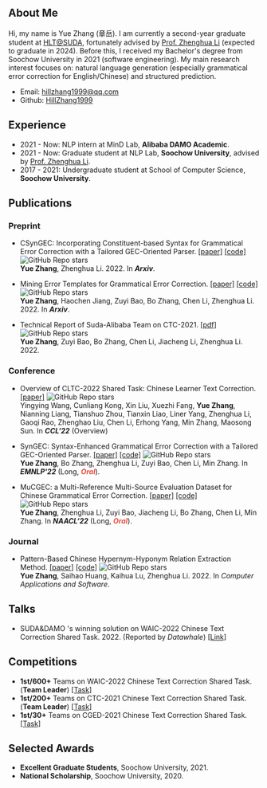 ## About Me

Hi, my name is Yue Zhang (章岳). I am currently a second-year graduate student at [HLT@SUDA](http://hlt.suda.edu.cn), fortunately advised by [Prof. Zhenghua Li](http://hlt.suda.edu.cn/~zhli) (expected to graduate in 2024). 
Before this, I received my Bachelor's degree from Soochow University in 2021 (software engineering).
My main research interest focuses on: natural language generation (especially grammatical error correction for English/Chinese) and structured prediction.

+ Email: [hillzhang1999@qq.com](mailto:hillzhang1999@qq.com)
+ Github: [HillZhang1999](https://github.com/HillZhang1999) 

## Experience

+ 2021 - Now: NLP intern at MinD Lab, **Alibaba DAMO Academic**.
+ 2021 - Now: Graduate student at NLP Lab, **Soochow University**, advised by [Prof. Zhenghua Li](http://hlt.suda.edu.cn/~zhli).
+ 2017 - 2021: Undergraduate student at School of Computer Science, **Soochow University**.


## Publications

### Preprint

* CSynGEC: Incorporating Constituent-based Syntax for Grammatical Error Correction with a Tailored GEC-Oriented Parser. [[paper]](https://arxiv.org/abs/2211.08158) [[code]](https://github.com/HillZhang1999/SynGEC) <img alt="GitHub Repo stars" src="https://img.shields.io/github/stars/hillzhang1999/syngec?style=social"> <br> 
**Yue Zhang**, Zhenghua Li. 2022. In **_Arxiv_**. 

* Mining Error Templates for Grammatical Error Correction. [[paper]](https://arxiv.org/abs/2206.11569) [[code]](https://github.com/HillZhang1999/gec_error_template) <img alt="GitHub Repo stars" src="https://img.shields.io/github/stars/hillzhang1999/gec_error_template?style=social"> <br> 
**Yue Zhang**, Haochen Jiang, Zuyi Bao, Bo Zhang, Chen Li, Zhenghua Li. 2022. In **_Arxiv_**. 

* Technical Report of Suda-Alibaba Team on CTC-2021. [[pdf]](https://github.com/HillZhang1999/CTC-Report/blob/main/Report.pdf) <img alt="GitHub Repo stars" src="https://img.shields.io/github/stars/hillzhang1999/ctc-report?style=social"> <br>
**Yue Zhang**, Zuyi Bao, Bo Zhang, Chen Li, Jiacheng Li, Zhenghua Li. 2022.

### Conference
* Overview of CLTC-2022 Shared Task: Chinese Learner Text Correction. [[paper]](https://blcuicall.org/CCL2022-CLTC/reports/cltc2022-overview.pdf) <img alt="GitHub Repo stars" src="https://img.shields.io/github/stars/blcuicall/CCL2022-CLTC?style=social"> <br>
Yingying Wang, Cunliang Kong, Xin Liu, Xuezhi Fang, **Yue Zhang**, Nianning Liang, Tianshuo Zhou, Tianxin Liao, Liner Yang, Zhenghua Li, Gaoqi Rao, Zhenghao Liu, Chen Li, Erhong Yang, Min Zhang, Maosong Sun. In **_CCL'22_** (Overview)

* SynGEC: Syntax-Enhanced Grammatical Error Correction with a Tailored GEC-Oriented Parser. [[paper]](https://arxiv.org/pdf/2210.12484.pdf) [[code]](https://github.com/HillZhang1999/SynGEC) <img alt="GitHub Repo stars" src="https://img.shields.io/github/stars/hillzhang1999/syngec?style=social"> <br>
**Yue Zhang**, Bo Zhang, Zhenghua Li, Zuyi Bao, Chen Li, Min Zhang. In **_EMNLP'22_** (Long, <strong><i style="color:#e74d3c">_Oral_</i></strong>).

* MuCGEC: a Multi-Reference Multi-Source Evaluation Dataset for Chinese Grammatical Error Correction. [[paper]](https://arxiv.org/abs/2204.10994) [[code]](https://github.com/HillZhang1999/MuCGEC) <img alt="GitHub Repo stars" src="https://img.shields.io/github/stars/hillzhang1999/mucgec?style=social"> <br>
**Yue Zhang**, Zhenghua Li, Zuyi Bao, Jiacheng Li, Bo Zhang, Chen Li, Min Zhang. In **_NAACL‘22_** (Long, <strong><i style="color:#e74d3c">_Oral_</i></strong>).

### Journal

* Pattern-Based Chinese Hypernym-Hyponym Relation Extraction Method. [[paper]](http://qikan.cqvip.com/Qikan/Article/Detail?id=7106411840) [[code]](https://github.com/HillZhang1999/Chinese-Hypernym-Hyponym-Relation-Extraction) <img alt="GitHub Repo stars" src="https://img.shields.io/github/stars/hillzhang1999/Chinese-Hypernym-Hyponym-Relation-Extraction?style=social"><br>
**Yue Zhang**, Saihao Huang, Kaihua Lu, Zhenghua Li. 2022. In _Computer Applications and Software_.

<!-- ## Projects:

* **MuCGEC**: New Chinese GEC datasets for Chinese learners and State-of-the-art CGEC models. [[Repo]](https://github.com/HillZhang1999/MuCGEC) <br> 
<img alt="GitHub Repo stars" src="https://img.shields.io/github/stars/hillzhang1999/mucgec?style=social"> -->


## Talks

* SUDA&DAMO 's winning solution on WAIC-2022 Chinese Text Correction Shared Task. 2022. (Reported by _Datawhale_) [[Link]](https://mp.weixin.qq.com/s/bBJ58agJTlCxHhYrP35DNA)

## Competitions

* **1st/600+** Teams on WAIC-2022 Chinese Text Correction Shared Task. (**Team Leader**) [[Task]](https://aistudio.baidu.com/aistudio/competition/detail/404/0/introduction)
* **1st/200+** Teams on CTC-2021 Chinese Text Correction Shared Task. (**Team Leader**) [[Task]](https://github.com/destwang/CTC2021)
* **1st/30+** Teams on CGED-2021 Chinese Text Correction Shared Task. [[Task]](https://mp.weixin.qq.com/s?__biz=MzA3OTI3MjEzNg==&mid=2650930231&idx=1&sn=41f23728ecccbf773a737fd531075a96&chksm=84435d90b334d4868b0fbb6078ddc2fc07a35eb3cb94f4133179de8b16f8fb0f9248ae36a2cd&scene=27)


## Selected Awards
* **Excellent Graduate Students**, Soochow University, 2021.
* **National Scholarship**, Soochow University, 2020.

